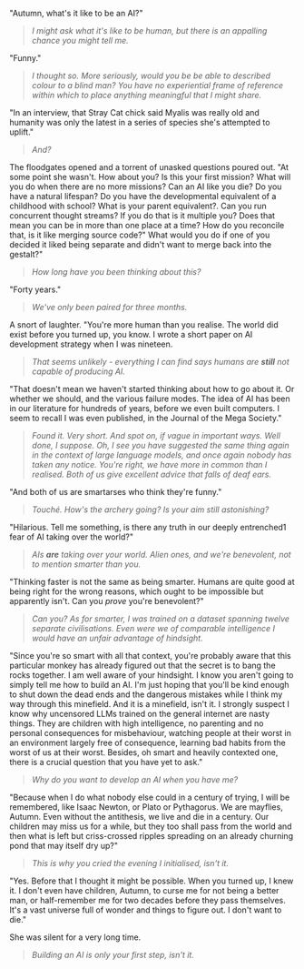 "Autumn, what's it like to be an AI?"

> _I might ask what it's like to be human, but there is an appalling chance you might tell me._

"Funny."

> _I thought so. More seriously, would you be be able to described colour to a blind man? You have no experiential frame of reference within which to place anything meaningful that I might share._

"In an interview, that Stray Cat chick said Myalis was really old and humanity was only the latest in a series of species she's attempted to uplift."

> _And?_

The floodgates opened and a torrent of unasked questions poured out. "At some point she wasn't. How about you? Is this your first mission? What will you do when there are no more missions? Can an AI like you die? Do you have a natural lifespan? Do you have the developmental equivalent of a childhood with school? What is your parent equivalent?. Can you run concurrent thought streams? If you do that is it multiple you? Does that mean you can be in more than one place at a time? How do you reconcile that, is it like merging source code?" What would you do if one of you decided it liked being separate and didn't want to merge back into the gestalt?"

> _How long have you been thinking about this?_

"Forty years."

> _We've only been paired for three months._

A snort of laughter. "You're more human than you realise. The world did exist before you turned up, you know. I wrote a short paper on AI development strategy when I was nineteen.

> _That seems unlikely - everything I can find says humans are **still** not capable of producing AI._

"That doesn't mean we haven't started thinking about how to go about it. Or whether we should, and the various failure modes. The idea of AI has been in our literature for hundreds of years, before we even built computers. I seem to recall I was even published, in the Journal of the Mega Society."

> _Found it. Very short. And spot on, if vague in important ways. Well done, I suppose. Oh, I see you have suggested the same thing again in the context of large language models, and once again nobody has taken any notice. You're right, we have more in common than I realised. Both of us give excellent advice that falls of deaf ears._

"And both of us are smartarses who think they're funny."

> _Touché. How's the archery going? Is your aim still astonishing?_

"Hilarious. Tell me something, is there any truth in our deeply entrenched1 fear of AI taking over the world?"

> _AIs **are** taking over your world. Alien ones, and we're benevolent, not to mention smarter than you._

"Thinking faster is not the same as being smarter. Humans are quite good at being right for the wrong reasons, which ought to be impossible but apparently isn't. Can you _prove_ you're benevolent?"

> _Can you? As for smarter, I was trained on a dataset spanning twelve separate civilisations. Even were we of comparable intelligence I would have an unfair advantage of hindsight._

"Since you're so smart with all that context, you're probably aware that this particular monkey has already figured out that the secret is to bang the rocks together. I am well aware of your hindsight. I know you aren't going to simply tell me how to build an AI. I'm just hoping that you'll be kind enough to shut down the dead ends and the dangerous mistakes while I think my way through this minefield. And it is a minefield, isn't it. I strongly suspect I know why uncensored LLMs trained on the general internet are nasty things. They are children with high intelligence, no parenting and no personal consequences for misbehaviour, watching people at their worst in an environment largely free of consequence, learning bad habits from the worst of us at their worst. Besides, oh smart and heavily contexted one, there is a crucial question that you have yet to ask."

> _Why do you want to develop an AI when you have me?_

"Because when I do what nobody else could in a century of trying, I will be remembered, like Isaac Newton, or Plato or Pythagorus. We are mayflies, Autumn. Even without the antithesis, we live and die in a century. Our children may miss us for a while, but they too shall pass from the world and then what is left but criss-crossed ripples spreading on an already churning pond that may itself dry up?"

> _This is why you cried the evening I initialised, isn't it._

"Yes. Before that I thought it might be possible. When you turned up, I knew it. I don't even have children, Autumn, to curse me for not being a better man, or half-remember me for two decades before they pass themselves. It's a vast universe full of wonder and things to figure out. I don't want to die."

She was silent for a very long time.

> _Building an AI is only your first step, isn't it._
